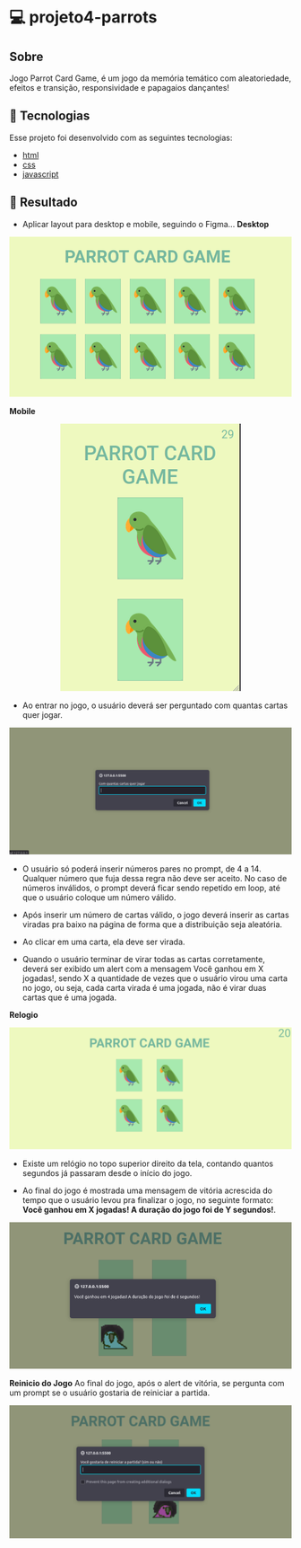 # 💻 projeto4-parrots

## Sobre
Jogo Parrot Card Game, é um jogo da memória temático com aleatoriedade, efeitos e transição, responsividade e papagaios dançantes!

## 🚀 Tecnologias

Esse projeto foi desenvolvido com as seguintes tecnologias:

- [html](https://html.com/)
- [css](https://www.w3.org/Style/CSS/Overview.en.html)
- [javascript](https://www.javascript.com/)

## 🚀 Resultado

- Aplicar layout para desktop e mobile, seguindo o Figma...
**Desktop**
<p align="center">
<img src="./assets/images/layoutparrot.png"/>
</p>

**Mobile**
<p align="center">
<img src="./assets/images/parrotmobile.png"/>
</p>

- Ao entrar no jogo, o usuário deverá ser perguntado com quantas cartas quer jogar.
<p align="center">
<img src="./assets/images/quantascartas.png"/>
</p>

- O usuário só poderá inserir números pares no prompt, de 4 a 14. Qualquer número que fuja dessa regra não deve ser aceito. No caso de números inválidos, o prompt deverá ficar sendo repetido em loop, até que o usuário coloque um número válido.

- Após inserir um número de cartas válido, o jogo deverá inserir as cartas viradas pra baixo na página de forma que a distribuição seja aleatória.

- Ao clicar em uma carta, ela deve ser virada.

- Quando o usuário terminar de virar todas as cartas corretamente, deverá ser exibido um alert com a mensagem Você ganhou em X jogadas!, sendo X a quantidade de vezes que o usuário virou uma carta no jogo, ou seja, cada carta virada é uma jogada, não é virar duas cartas que é uma jogada.


**Relogio**

<p align="center">
<img src="./assets/images/relgio.png"/>
</p>

- Existe um relógio no topo superior direito da tela, contando quantos segundos já passaram desde o início do jogo.

- Ao final do jogo é mostrada uma mensagem de vitória acrescida do tempo que o usuário levou pra finalizar o jogo, no seguinte formato: **Você ganhou em X jogadas! A duração do jogo foi de Y segundos!**.

<p align="center">
<img src="./assets/images/vitoria.png"/>
</p>

**Reinicio do Jogo**
Ao final do jogo, após o alert de vitória, se pergunta com um prompt se o usuário gostaria de reiniciar a partida.

<p align="center">
<img src="./assets/images/reinicio.png"/>
</p>
